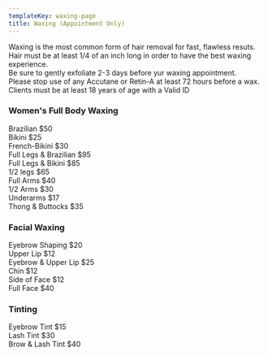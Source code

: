 ```yaml
---
templateKey: waxing-page
title: Waxing (Appointment Only)
---
```

Waxing is the most common form of hair removal for fast, flawless
resuts.  
Hair must be at least 1/4 of an inch long in order to have the
best waxing experience.  
Be sure to gently exfoliate 2-3 days before yur waxing
appointment.  
Please stop use of any Accutane or Retin-A at least 72 hours
before a wax.  
Clients must be at least 18 years of age with a Valid ID

### Women's Full Body Waxing  
Brazilian $50  
Bikini $25  
French-Bikini $30  
Full Legs &amp; Brazilian $95  
Full Legs &amp; Bikini $85  
1/2 legs $65  
Full Arms $40  
1/2 Arms $30  
Underarms $17  
Thong &amp; Buttocks $35

### Facial Waxing  
Eyebrow Shaping $20  
Upper Lip $12  
Eyebrow &amp; Upper Lip $25  
Chin $12  
Side of Face $12  
Full Face $40

### Tinting  
Eyebrow Tint $15  
Lash Tint $30  
Brow &amp; Lash Tint $40